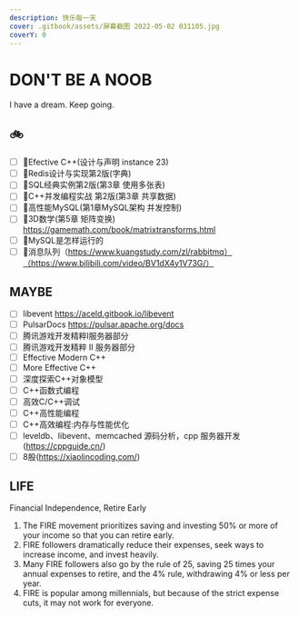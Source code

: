 ```yaml
---
description: 快乐每一天
cover: .gitbook/assets/屏幕截图 2022-05-02 031105.jpg
coverY: 0
---
```


# DON'T BE A NOOB

I have a dream. Keep going.

## 🚲

* [ ] 🤡Efective C++(设计与声明 instance 23)
* [ ] 🤡Redis设计与实现第2版(字典)
* [ ] 🤡SQL经典实例第2版(第3章 使用多张表)
* [ ] 🤡C++并发编程实战 第2版(第3章 共享数据)
* [ ] 🤡高性能MySQL(第1章MySQL架构 并发控制)
* [ ] 🤡3D数学(第5章 矩阵变换) <https://gamemath.com/book/matrixtransforms.html>
* [ ] 🤡MySQL是怎样运行的
* [ ] 🤡消息队列（https://www.kuangstudy.com/zl/rabbitmq）（https://www.bilibili.com/video/BV1dX4y1V73G/）

## MAYBE

* [ ] libevent <https://aceld.gitbook.io/libevent>
* [ ] PulsarDocs <https://pulsar.apache.org/docs>
* [ ] 腾讯游戏开发精粹Ⅰ服务器部分
* [ ] 腾讯游戏开发精粹 Ⅱ 服务器部分
* [ ] Effective Modern C++
* [ ] More Effective C++
* [ ] 深度探索C++对象模型
* [ ] C++函数式编程
* [ ] 高效C/C++调试
* [ ] C++高性能编程
* [ ] C++高效编程:内存与性能优化
* [ ] leveldb、libevent、memcached 源码分析，cpp 服务器开发(<https://cppguide.cn/>)
* [ ] 8股(<https://xiaolincoding.com/>)

## LIFE

Financial Independence, Retire Early

1. The FIRE movement prioritizes saving and investing 50% or more of your income so that you can retire early.
2. FIRE followers dramatically reduce their expenses, seek ways to increase income, and invest heavily.
3. Many FIRE followers also go by the rule of 25, saving 25 times your annual expenses to retire, and the 4% rule, withdrawing 4% or less per year.
4. FIRE is popular among millennials, but because of the strict expense cuts, it may not work for everyone.

